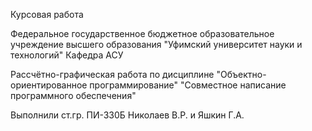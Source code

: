 Курсовая работа

Федеральное государственное бюджетное образовательное учреждение высшего образования 
"Уфимский университет науки и технологий" 
Кафедра АСУ

Рассчётно-графическая работа по дисциплине "Объектно-ориентированное программирование" 
"Совместное написание программного обеспечения"

Выполнили ст.гр. ПИ-330Б Николаев В.Р. и Яшкин Г.А.
